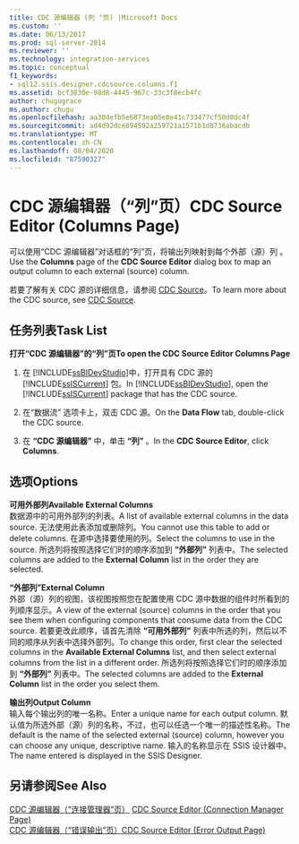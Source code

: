 ```yaml
---
title: CDC 源编辑器 (列 "页) |Microsoft Docs
ms.custom: ''
ms.date: 06/13/2017
ms.prod: sql-server-2014
ms.reviewer: ''
ms.technology: integration-services
ms.topic: conceptual
f1_keywords:
- sql12.ssis.designer.cdcsource.columns.f1
ms.assetid: bcf3030e-98d8-4445-967c-33c3f8ecb4fc
author: chugugrace
ms.author: chugu
ms.openlocfilehash: aa30defb5e6873ea05e8e41c733477cf50d0dc4f
ms.sourcegitcommit: ad4d92dce894592a259721a1571b1d8736abacdb
ms.translationtype: MT
ms.contentlocale: zh-CN
ms.lasthandoff: 08/04/2020
ms.locfileid: "87590327"
---
```

# <a name="cdc-source-editor-columns-page"></a><span data-ttu-id="f9153-102">CDC 源编辑器（“列”页）</span><span class="sxs-lookup"><span data-stu-id="f9153-102">CDC Source Editor (Columns Page)</span></span>
  <span data-ttu-id="f9153-103">可以使用“CDC 源编辑器”对话框的“列”页，将输出列映射到每个外部（源）列   。</span><span class="sxs-lookup"><span data-stu-id="f9153-103">Use the **Columns** page of the **CDC Source Editor** dialog box to map an output column to each external (source) column.</span></span>  
  
 <span data-ttu-id="f9153-104">若要了解有关 CDC 源的详细信息，请参阅 [CDC Source](data-flow/cdc-source.md)。</span><span class="sxs-lookup"><span data-stu-id="f9153-104">To learn more about the CDC source, see [CDC Source](data-flow/cdc-source.md).</span></span>  
  
## <a name="task-list"></a><span data-ttu-id="f9153-105">任务列表</span><span class="sxs-lookup"><span data-stu-id="f9153-105">Task List</span></span>  
 <span data-ttu-id="f9153-106">**打开“CDC 源编辑器”的“列”页**</span><span class="sxs-lookup"><span data-stu-id="f9153-106">**To open the CDC Source Editor Columns Page**</span></span>  
  
1.  <span data-ttu-id="f9153-107">在 [!INCLUDE[ssBIDevStudio](../includes/ssbidevstudio-md.md)]中，打开具有 CDC 源的 [!INCLUDE[ssISCurrent](../includes/ssiscurrent-md.md)] 包。</span><span class="sxs-lookup"><span data-stu-id="f9153-107">In [!INCLUDE[ssBIDevStudio](../includes/ssbidevstudio-md.md)], open the [!INCLUDE[ssISCurrent](../includes/ssiscurrent-md.md)] package that has the CDC source.</span></span>  
  
2.  <span data-ttu-id="f9153-108">在“数据流”  选项卡上，双击 CDC 源。</span><span class="sxs-lookup"><span data-stu-id="f9153-108">On the **Data Flow** tab, double-click the CDC source.</span></span>  
  
3.  <span data-ttu-id="f9153-109">在 **“CDC 源编辑器”** 中，单击 **“列”** 。</span><span class="sxs-lookup"><span data-stu-id="f9153-109">In the **CDC Source Editor**, click **Columns**.</span></span>  
  
## <a name="options"></a><span data-ttu-id="f9153-110">选项</span><span class="sxs-lookup"><span data-stu-id="f9153-110">Options</span></span>  
 <span data-ttu-id="f9153-111">**可用外部列**</span><span class="sxs-lookup"><span data-stu-id="f9153-111">**Available External Columns**</span></span>  
 <span data-ttu-id="f9153-112">数据源中的可用外部列的列表。</span><span class="sxs-lookup"><span data-stu-id="f9153-112">A list of available external columns in the data source.</span></span> <span data-ttu-id="f9153-113">无法使用此表添加或删除列。</span><span class="sxs-lookup"><span data-stu-id="f9153-113">You cannot use this table to add or delete columns.</span></span> <span data-ttu-id="f9153-114">在源中选择要使用的列。</span><span class="sxs-lookup"><span data-stu-id="f9153-114">Select the columns to use in the source.</span></span> <span data-ttu-id="f9153-115">所选列将按照选择它们时的顺序添加到 **“外部列”** 列表中。</span><span class="sxs-lookup"><span data-stu-id="f9153-115">The selected columns are added to the **External Column** list in the order they are selected.</span></span>  
  
 <span data-ttu-id="f9153-116">**“外部列”**</span><span class="sxs-lookup"><span data-stu-id="f9153-116">**External Column**</span></span>  
 <span data-ttu-id="f9153-117">外部（源）列的视图，该视图按照您在配置使用 CDC 源中数据的组件时所看到的列顺序显示。</span><span class="sxs-lookup"><span data-stu-id="f9153-117">A view of the external (source) columns in the order that you see them when configuring components that consume data from the CDC source.</span></span> <span data-ttu-id="f9153-118">若要更改此顺序，请首先清除 **“可用外部列”** 列表中所选的列，然后以不同的顺序从列表中选择外部列。</span><span class="sxs-lookup"><span data-stu-id="f9153-118">To change this order, first clear the selected columns in the **Available External Columns** list, and then select external columns from the list in a different order.</span></span> <span data-ttu-id="f9153-119">所选列将按照选择它们时的顺序添加到 **“外部列”** 列表中。</span><span class="sxs-lookup"><span data-stu-id="f9153-119">The selected columns are added to the **External Column** list in the order you select them.</span></span>  
  
 <span data-ttu-id="f9153-120">**输出列**</span><span class="sxs-lookup"><span data-stu-id="f9153-120">**Output Column**</span></span>  
 <span data-ttu-id="f9153-121">输入每个输出列的唯一名称。</span><span class="sxs-lookup"><span data-stu-id="f9153-121">Enter a unique name for each output column.</span></span> <span data-ttu-id="f9153-122">默认值为所选外部（源）列的名称，不过，也可以任选一个唯一的描述性名称。</span><span class="sxs-lookup"><span data-stu-id="f9153-122">The default is the name of the selected external (source) column, however you can choose any unique, descriptive name.</span></span> <span data-ttu-id="f9153-123">输入的名称显示在 SSIS 设计器中。</span><span class="sxs-lookup"><span data-stu-id="f9153-123">The name entered is displayed in the SSIS Designer.</span></span>  
  
## <a name="see-also"></a><span data-ttu-id="f9153-124">另请参阅</span><span class="sxs-lookup"><span data-stu-id="f9153-124">See Also</span></span>  
 <span data-ttu-id="f9153-125">[CDC 源编辑器（“连接管理器”页）](../../2014/integration-services/cdc-source-editor-connection-manager-page.md) </span><span class="sxs-lookup"><span data-stu-id="f9153-125">[CDC Source Editor &#40;Connection Manager Page&#41;](../../2014/integration-services/cdc-source-editor-connection-manager-page.md) </span></span>  
 [<span data-ttu-id="f9153-126">CDC 源编辑器（“错误输出”页）</span><span class="sxs-lookup"><span data-stu-id="f9153-126">CDC Source Editor &#40;Error Output Page&#41;</span></span>](../../2014/integration-services/cdc-source-editor-error-output-page.md)  
  
  
